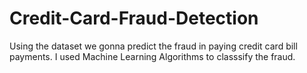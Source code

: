# Credit-Card-Fraud-Detection
Using the dataset we gonna predict the fraud in paying credit card bill payments. I used Machine Learning Algorithms to classsify the fraud.
